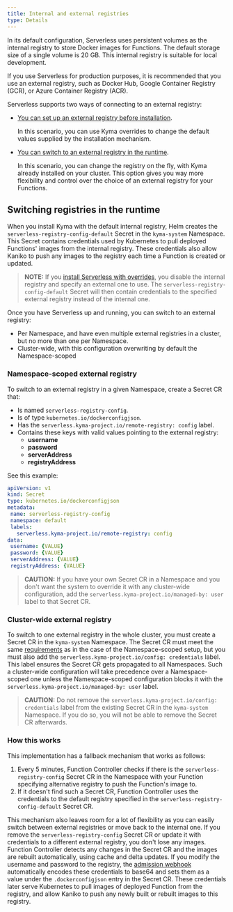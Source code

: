 ```yaml
---
title: Internal and external registries
type: Details
---
```


In its default configuration, Serverless uses persistent volumes as the internal registry to store Docker images for Functions. The default storage size of a single volume is 20 GB. This internal registry is suitable for local development.

If you use Serverless for production purposes, it is recommended that you use an external registry, such as Docker Hub, Google Container Registry (GCR), or Azure Container Registry (ACR).

Serverless supports two ways of connecting to an external registry:

- [You can set up an external registry before installation](#tutorials-set-an-external-docker-registry).

  In this scenario, you can use Kyma overrides to change the default values supplied by the installation mechanism.

- [You can switch to an external registry in the runtime](#tutorials-switch-to-an-external-docker-registry).

  In this scenario, you can change the registry on the fly, with Kyma already installed on your cluster. This option gives you way more flexibility and control over the choice of an external registry for your Functions.

## Switching registries in the runtime

When you install Kyma with the default internal registry, Helm creates the `serverless-registry-config-default` Secret in the `kyma-system` Namespace. This Secret contains credentials used by Kubernetes to pull deployed Functions' images from the internal registry. These credentials also allow Kaniko to push any images to the registry each time a Function is created or updated.

> **NOTE:** If you [install Serverless with overrides](#tutorials-set-an-external-docker-registry), you disable the internal registry and specify an external one to use. The `serverless-registry-config-default` Secret will then contain credentials to the specified external registry instead of the internal one.

Once you have Serverless up and running, you can switch to an external registry:

- Per Namespace, and have even multiple external registries in a cluster, but no more than one per Namespace.
- Cluster-wide, with this configuration overwriting by default the Namespace-scoped

### Namespace-scoped external registry

To switch to an external registry in a given Namespace, create a Secret CR that:

- Is named `serverless-registry-config`.
- Is of type `kubernetes.io/dockerconfigjson`.
- Has the `serverless.kyma-project.io/remote-registry: config` label.
- Contains these keys with valid values pointing to the external registry:
  - **username**
  - **password**
  - **serverAddress**
  - **registryAddress**

See this example:

  ```yaml
  apiVersion: v1
  kind: Secret
  type: kubernetes.io/dockerconfigjson
  metadata:
   name: serverless-registry-config
   namespace: default
   labels:
     serverless.kyma-project.io/remote-registry: config
  data:
   username: {VALUE}
   password: {VALUE}
   serverAddress: {VALUE}
   registryAddress: {VALUE}
  ```

  > **CAUTION:** If you have your own Secret CR in a Namespace and you don't want the system to override it with any cluster-wide configuration, add the `serverless.kyma-project.io/managed-by: user` label to that Secret CR.

### Cluster-wide external registry

To switch to one external registry in the whole cluster, you must create a Secret CR in the `kyma-system` Namespace. The Secret CR must meet the same [requirements](#namespace-scoped-external-registry) as in the case of the Namespace-scoped setup, but you must also add the `serverless.kyma-project.io/config: credentials` label. This label ensures the Secret CR gets propagated to all Namespaces. Such a cluster-wide configuration will take precedence over a Namespace-scoped one unless the Namespace-scoped configuration blocks it with the `serverless.kyma-project.io/managed-by: user` label.

> **CAUTION:** Do not remove the `serverless.kyma-project.io/config: credentials` label from the existing Secret CR in the `kyma-system` Namespace. If you do so, you will not be able to remove the Secret CR afterwards.

### How this works

This implementation has a fallback mechanism that works as follows:

1. Every 5 minutes, Function Controller checks if there is the `serverless-registry-config` Secret CR in the Namespace with your Function specifying alternative registry to push the Function's image to.
2. If it doesn't find such a Secret CR, Function Controller uses the credentials to the default registry specified in the `serverless-registry-config-default` Secret CR.

This mechanism also leaves room for a lot of flexibility as you can easily switch between external registries or move back to the internal one. If you remove the `serverless-registry-config` Secret CR or update it with credentials to a different external registry, you don't lose any images. Function Controller detects any changes in the Secret CR and the images are rebuilt automatically, using cache and delta updates. If you modify the username and password to the registry, the [admission webhook](#details-supported-webhooks-admission-webhook) automatically encodes these credentials to base64 and sets them as a value under the `.dockerconfigjson` entry in the Secret CR. These credentials later serve Kubernetes to pull images of deployed Function from the registry, and allow Kaniko to push any newly built or rebuilt images to this registry.
